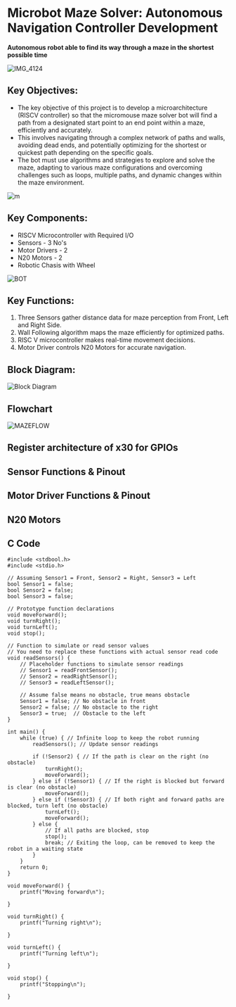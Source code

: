 # Microbot Maze Solver: Autonomous Navigation Controller Development

**Autonomous robot able to find its way through a maze in the shortest possible time**

![IMG_4124](https://github.com/eceelango/RISC-V_HDP/assets/65966247/357e906f-3e07-4aae-b149-dbfe8a4d6116)

## Key Objectives:

+ The key objective of this project is to develop a microarchitecture (RISCV controller) so that the micromouse maze solver bot will find a path from a designated start point to an end point within a maze, efficiently and accurately. 
+ This involves navigating through a complex network of paths and walls, avoiding dead ends, and potentially optimizing for the shortest or quickest path depending on the specific goals. 
+ The bot must use algorithms and strategies to explore and solve the maze, adapting to various maze configurations and overcoming challenges such as loops, multiple paths, and dynamic changes within the maze environment.

![m](https://github.com/eceelango/RISC-V_HDP/assets/65966247/02d08335-f1b6-4335-93dc-0c3e14f4d2de)

## Key Components:

+ RISCV Microcontroller with Required  I/O
+ Sensors - 3 No's
+ Motor Drivers - 2
+ N20 Motors - 2
+ Robotic Chasis with Wheel
  
![BOT](https://github.com/eceelango/RISC-V_HDP/assets/65966247/37287564-b0ea-42df-a390-8b2c4b1478bd)

## Key Functions:

1. Three Sensors gather distance data for maze perception from Front, Left and Right Side.
2. Wall Following algorithm maps the maze efficiently for optimized paths.
3. RISC V microcontroller makes real-time movement decisions.
4. Motor Driver controls N20 Motors for accurate navigation.

## Block Diagram:
![Block Diagram](https://github.com/eceelango/RISC-V_HDP/assets/65966247/6cd1881e-0a56-45c0-b909-3ddc6f1ed812)

## Flowchart
![MAZEFLOW](https://github.com/eceelango/RISC-V_HDP/assets/65966247/c6b75dd4-eeee-48d0-bb62-448453a44ced)

## Register architecture of x30 for GPIOs

## Sensor Functions & Pinout

## Motor Driver Functions & Pinout

## N20 Motors

## C Code

```
#include <stdbool.h>
#include <stdio.h>  

// Assuming Sensor1 = Front, Sensor2 = Right, Sensor3 = Left
bool Sensor1 = false;
bool Sensor2 = false;
bool Sensor3 = false;

// Prototype function declarations
void moveForward();
void turnRight();
void turnLeft();
void stop();

// Function to simulate or read sensor values
// You need to replace these functions with actual sensor read code
void readSensors() {
    // Placeholder functions to simulate sensor readings
    // Sensor1 = readFrontSensor();
    // Sensor2 = readRightSensor();
    // Sensor3 = readLeftSensor();

    // Assume false means no obstacle, true means obstacle
    Sensor1 = false; // No obstacle in front
    Sensor2 = false; // No obstacle to the right
    Sensor3 = true;  // Obstacle to the left
}

int main() {
    while (true) { // Infinite loop to keep the robot running
        readSensors(); // Update sensor readings

        if (!Sensor2) { // If the path is clear on the right (no obstacle)
            turnRight();
            moveForward();
        } else if (!Sensor1) { // If the right is blocked but forward is clear (no obstacle)
            moveForward();
        } else if (!Sensor3) { // If both right and forward paths are blocked, turn left (no obstacle)
            turnLeft();
            moveForward();
        } else {
            // If all paths are blocked, stop
            stop();
            break; // Exiting the loop, can be removed to keep the robot in a waiting state
        }
    }
    return 0;
}

void moveForward() {
    printf("Moving forward\n");
   
}

void turnRight() {
    printf("Turning right\n");
  
}

void turnLeft() {
    printf("Turning left\n");
   
}

void stop() {
    printf("Stopping\n");
 
}

```
